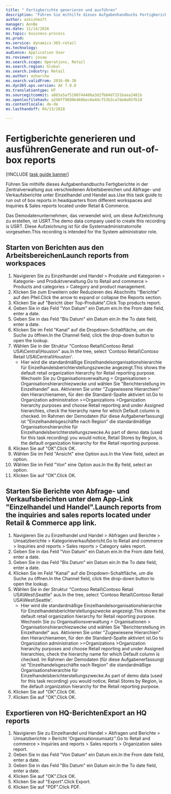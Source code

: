 ```yaml
--- 
title: " Fertigberichte generieren und ausführen"
description: "Führen Sie mithilfe dieses Aufgabenhandbuchs Fertigberichte in der Zentralverwaltung aus verschiedenen Arbeitsbereichen und Abfrage- und Verkaufsberichte unter Einzelhandel und Handel aus."
author: ashishmsft
manager: AnnBe
ms.date: 11/14/2016
ms.topic: business-process
ms.prod: 
ms.service: dynamics-365-retail
ms.technology: 
audience: Application User
ms.reviewer: josaw
ms.search.scope: Operations, Retail
ms.search.region: Global
ms.search.industry: Retail
ms.author: asharchw
ms.search.validFrom: 2016-06-30
ms.dyn365.ops.version: AX 7.0.0
ms.translationtype: HT
ms.sourcegitcommit: a8b5a5af5108744406a3d2fb84d7151baea2481b
ms.openlocfilehash: a298ff9689b460bec0a4dcf53b3ca7de8e05fb10
ms.contentlocale: de-de
ms.lasthandoff: 04/13/2018

---
```

# <a name="generate-and-run-out-of-box-reports"></a><span data-ttu-id="0e274-103"> Fertigberichte generieren und ausführen</span><span class="sxs-lookup"><span data-stu-id="0e274-103">Generate and run out-of-box reports</span></span>

[!INCLUDE [task guide banner](../includes/task-guide-banner.md)]

<span data-ttu-id="0e274-104">Führen Sie mithilfe dieses Aufgabenhandbuchs Fertigberichte in der Zentralverwaltung aus verschiedenen Arbeitsbereichen und Abfrage- und Verkaufsberichte unter Einzelhandel und Handel aus.</span><span class="sxs-lookup"><span data-stu-id="0e274-104">Use this task guide to run out of box reports in headquarters from different workspaces and Inquiries & Sales reports located under Retail & Commerce.</span></span>



<span data-ttu-id="0e274-105">Das Demodatenunternehmen, das verwendet wird, um diese Aufzeichnung zu erstellen, ist USRT.</span><span class="sxs-lookup"><span data-stu-id="0e274-105">The demo data company used to create this recording is USRT.</span></span> <span data-ttu-id="0e274-106">Diese Aufzeichnung ist für die Systemadministratorrolle vorgesehen.</span><span class="sxs-lookup"><span data-stu-id="0e274-106">This recording is intended for the System administrator role.</span></span>


## <a name="launch-reports-from-workspaces"></a><span data-ttu-id="0e274-107">Starten von Berichten aus den Arbeitsbereichen</span><span class="sxs-lookup"><span data-stu-id="0e274-107">Launch reports from workspaces</span></span>
1. <span data-ttu-id="0e274-108">Navigieren Sie zu Einzelhandel und Handel > Produkte und Kategorien > Kategorie- und Produktverwaltung.</span><span class="sxs-lookup"><span data-stu-id="0e274-108">Go to Retail and commerce > Products and categories > Category and product management.</span></span>
2. <span data-ttu-id="0e274-109">Klicken Sie zum Erweitern oder Reduzieren des Abschnitts ''Berichte" auf den Pfeil.</span><span class="sxs-lookup"><span data-stu-id="0e274-109">Click the arrow to expand or collapse the Reports section.</span></span>
3. <span data-ttu-id="0e274-110">Klicken Sie auf "Bericht über Top-Produkte".</span><span class="sxs-lookup"><span data-stu-id="0e274-110">Click Top products report.</span></span>
4. <span data-ttu-id="0e274-111">Geben Sie in das Feld "Von Datum" ein Datum ein.</span><span class="sxs-lookup"><span data-stu-id="0e274-111">In the From date field, enter a date.</span></span>
5. <span data-ttu-id="0e274-112">Geben Sie in das Feld "Bis Datum" ein Datum ein.</span><span class="sxs-lookup"><span data-stu-id="0e274-112">In the To date field, enter a date.</span></span>
6. <span data-ttu-id="0e274-113">Klicken Sie im Feld "Kanal" auf die Dropdown-Schaltfläche, um die Suche zu öffnen.</span><span class="sxs-lookup"><span data-stu-id="0e274-113">In the Channel field, click the drop-down button to open the lookup.</span></span>
7. <span data-ttu-id="0e274-114">Wählen Sie in der Struktur "Contoso Retail\Contoso Retail USA\Central\Houston" aus.</span><span class="sxs-lookup"><span data-stu-id="0e274-114">In the tree, select 'Contoso Retail\Contoso Retail USA\Central\Houston'.</span></span>
    * <span data-ttu-id="0e274-115">Hier wird die standardmäßige Einzelhandelsorganisationshierarchie für Einzelhandelsberichterstellungszwecke angezeigt.</span><span class="sxs-lookup"><span data-stu-id="0e274-115">This shows the default retail organization hierarchy for Retail reporting purpose.</span></span>   <span data-ttu-id="0e274-116">Wechseln Sie zu Organisationsverwaltung   Organisationen > Organisationshierarchiezwecke und wählen Sie "Berichterstellung im Einzelhandel" aus. Aktivieren Sie unter "Zugewiesene Hierarchien" den Hierarchienamen, für den die Standard-Spalte aktiviert ist.</span><span class="sxs-lookup"><span data-stu-id="0e274-116">Go to Organization administration >Organizations >Organization hierarchy purposes and choose Retail reporting and under Assigned hierarchies, check the hierarchy name for which Default column is checked.</span></span>      <span data-ttu-id="0e274-117">Im Rahmen der Demodaten (für diese Aufgabenerfassung) ist "Einzelhandelsgeschäfte nach Region" die standardmäßige Organisationshierarchie für Einzelhandelsberichterstellungszwecke.</span><span class="sxs-lookup"><span data-stu-id="0e274-117">As part of demo data (used for this task recording) you would notice, Retail Stores by Region, is the default organization hierarchy for the Retail reporting purpose.</span></span>     
8. <span data-ttu-id="0e274-118">Klicken Sie auf "OK".</span><span class="sxs-lookup"><span data-stu-id="0e274-118">Click OK.</span></span>
9. <span data-ttu-id="0e274-119">Wählen Sie im Feld "Ansicht" eine Option aus.</span><span class="sxs-lookup"><span data-stu-id="0e274-119">In the View field, select an option.</span></span>
10. <span data-ttu-id="0e274-120">Wählen Sie im Feld "Von" eine Option aus.</span><span class="sxs-lookup"><span data-stu-id="0e274-120">In the By field, select an option.</span></span>
11. <span data-ttu-id="0e274-121">Klicken Sie auf "OK".</span><span class="sxs-lookup"><span data-stu-id="0e274-121">Click OK.</span></span>

## <a name="launch-reports-from-the-inquiries-and-sales-reports-located-under-retail--commerce-app-link"></a><span data-ttu-id="0e274-122">Starten Sie Berichte von Abfrage- und Verkaufsberichten unter dem App-Link "Einzelhandel und Handel".</span><span class="sxs-lookup"><span data-stu-id="0e274-122">Launch reports from the inquiries and sales reports located under Retail & Commerce app link.</span></span>
1. <span data-ttu-id="0e274-123">Navigieren Sie zu Einzelhandel und Handel > Abfragen und Berichte > Umsatzberichte > Kategorieverkaufsbericht.</span><span class="sxs-lookup"><span data-stu-id="0e274-123">Go to Retail and commerce > Inquiries and reports > Sales reports > Category sales report.</span></span>
2. <span data-ttu-id="0e274-124">Geben Sie in das Feld "Von Datum" ein Datum ein.</span><span class="sxs-lookup"><span data-stu-id="0e274-124">In the From date field, enter a date.</span></span>
3. <span data-ttu-id="0e274-125">Geben Sie in das Feld "Bis Datum" ein Datum ein.</span><span class="sxs-lookup"><span data-stu-id="0e274-125">In the To date field, enter a date.</span></span>
4. <span data-ttu-id="0e274-126">Klicken Sie im Feld "Kanal" auf die Dropdown-Schaltfläche, um die Suche zu öffnen.</span><span class="sxs-lookup"><span data-stu-id="0e274-126">In the Channel field, click the drop-down button to open the lookup.</span></span>
5. <span data-ttu-id="0e274-127">Wählen Sie in der Struktur "Contoso Retail\Contoso Retail USA\West\Seattle" aus.</span><span class="sxs-lookup"><span data-stu-id="0e274-127">In the tree, select 'Contoso Retail\Contoso Retail USA\West\Seattle'.</span></span>
    * <span data-ttu-id="0e274-128">Hier wird die standardmäßige Einzelhandelsorganisationshierarchie für Einzelhandelsberichterstellungszwecke angezeigt.</span><span class="sxs-lookup"><span data-stu-id="0e274-128">This shows the default retail organization hierarchy for Retail reporting purpose.</span></span>   <span data-ttu-id="0e274-129">Wechseln Sie zu Organisationsverwaltung   Organisationen > Organisationshierarchiezwecke und wählen Sie "Berichterstellung im Einzelhandel" aus. Aktivieren Sie unter "Zugewiesene Hierarchien" den Hierarchienamen, für den die Standard-Spalte aktiviert ist.</span><span class="sxs-lookup"><span data-stu-id="0e274-129">Go to Organization administration >Organizations >Organization hierarchy purposes and choose Retail reporting and under Assigned hierarchies, check the hierarchy name for which Default column is checked.</span></span>      <span data-ttu-id="0e274-130">Im Rahmen der Demodaten (für diese Aufgabenerfassung) ist "Einzelhandelsgeschäfte nach Region" die standardmäßige Organisationshierarchie für Einzelhandelsberichterstellungszwecke.</span><span class="sxs-lookup"><span data-stu-id="0e274-130">As part of demo data (used for this task recording) you would notice, Retail Stores by Region, is the default organization hierarchy for the Retail reporting purpose.</span></span>     
6. <span data-ttu-id="0e274-131">Klicken Sie auf "OK".</span><span class="sxs-lookup"><span data-stu-id="0e274-131">Click OK.</span></span>
7. <span data-ttu-id="0e274-132">Klicken Sie auf "OK".</span><span class="sxs-lookup"><span data-stu-id="0e274-132">Click OK.</span></span>

## <a name="export-an-hq-reports"></a><span data-ttu-id="0e274-133">Exportieren von HQ-Berichten</span><span class="sxs-lookup"><span data-stu-id="0e274-133">Export an HQ reports</span></span>
1. <span data-ttu-id="0e274-134">Navigieren Sie zu Einzelhandel und Handel > Abfragen und Berichte > Umsatzberichte > Bericht 'Organisationsumsatz''.</span><span class="sxs-lookup"><span data-stu-id="0e274-134">Go to Retail and commerce > Inquiries and reports > Sales reports > Organization sales report.</span></span>
2. <span data-ttu-id="0e274-135">Geben Sie in das Feld "Von Datum" ein Datum ein.</span><span class="sxs-lookup"><span data-stu-id="0e274-135">In the From date field, enter a date.</span></span>
3. <span data-ttu-id="0e274-136">Geben Sie in das Feld "Bis Datum" ein Datum ein.</span><span class="sxs-lookup"><span data-stu-id="0e274-136">In the To date field, enter a date.</span></span>
4. <span data-ttu-id="0e274-137">Klicken Sie auf "OK".</span><span class="sxs-lookup"><span data-stu-id="0e274-137">Click OK.</span></span>
5. <span data-ttu-id="0e274-138">Klicken Sie auf "Export".</span><span class="sxs-lookup"><span data-stu-id="0e274-138">Click Export.</span></span>
6. <span data-ttu-id="0e274-139">Klicken Sie auf "PDF".</span><span class="sxs-lookup"><span data-stu-id="0e274-139">Click PDF.</span></span>



